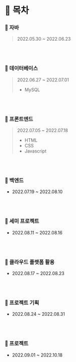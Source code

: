# :bookmark_tabs: 목차

### :pushpin: 자바

> 2022.05.30 ~ 2022.06.23

<br/>

<br/>

### :pushpin: 데이터베이스

> 2022.06.27 ~ 2022.07.01
>
> - MySQL

<br/>

<br/>

### :pushpin: 프론트엔드

> 2022.07.05 ~ 2022.07.18
>
> - HTML
> - CSS
> - Javascript

<br/>

<br/>

### :pushpin: 백엔드

- 2022.07.19 ~ 2022.08.10

<br/>

<br/>

### :pushpin: 세미 프로젝트

- 2022.08.11 ~ 2022.08.16

<br/>

<br/>

### :pushpin: 클라우드 플랫폼 활용

- 2022.08.17 ~ 2022.08.23

<br/>

<br/>

### :pushpin: 프로젝트 기획

- 2022.08.24 ~ 2022.08.31

<br/>

<br/>

### :pushpin: 프로젝트

- 2022.09.01 ~ 2022.10.18

<br/>

<br/>


